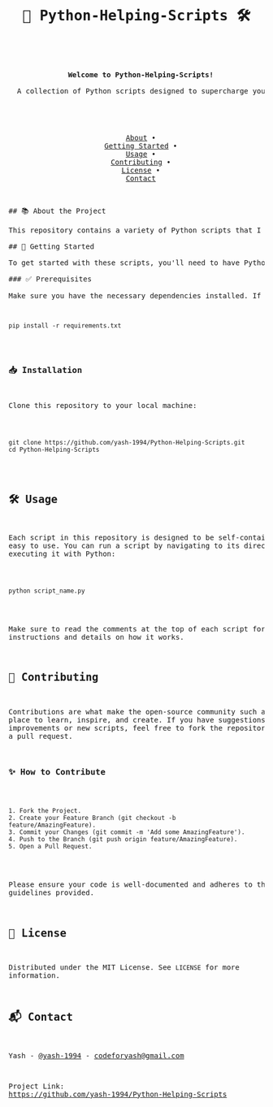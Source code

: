 <pre>
<h1 align="center">🐍 Python-Helping-Scripts 🛠️</h1>

<p align="center">
  <strong>Welcome to Python-Helping-Scripts!</strong><br>
  A collection of Python scripts designed to supercharge your daily workflows. From automation to data management, these scripts help you get more done with less effort. 
</p>

<p align="center">
  <a href="#about-the-project">About</a> •
  <a href="#getting-started">Getting Started</a> •
  <a href="#usage">Usage</a> •
  <a href="#contributing">Contributing</a> •
  <a href="#license">License</a> •
  <a href="#contact">Contact</a>
</p>

## 📚 About the Project

This repository contains a variety of Python scripts that I use in my daily productivity workflows. Whether you're automating repetitive tasks, managing data, or just looking for ways to optimize your day-to-day operations, these scripts have you covered.

## 🚀 Getting Started

To get started with these scripts, you'll need to have Python installed on your machine. You can download Python from the official <a href="https://www.python.org/downloads/">Python website</a>.

### ✅ Prerequisites

Make sure you have the necessary dependencies installed. If any script requires specific libraries, they will be listed at the beginning of the script. You can install them using pip:

<pre><code>
pip install -r requirements.txt
</code></pre>

### 📥 Installation

Clone this repository to your local machine:

<pre><code>
git clone https://github.com/yash-1994/Python-Helping-Scripts.git
cd Python-Helping-Scripts
</code></pre>

## 🛠️ Usage

Each script in this repository is designed to be self-contained and easy to use. You can run a script by navigating to its directory and executing it with Python:

<pre><code>
python script_name.py
</code></pre>

Make sure to read the comments at the top of each script for specific instructions and details on how it works.

## 🤝 Contributing

Contributions are what make the open-source community such an amazing place to learn, inspire, and create. If you have suggestions for improvements or new scripts, feel free to fork the repository and create a pull request.

### ✨ How to Contribute

<pre><code>
1. Fork the Project.
2. Create your Feature Branch (git checkout -b feature/AmazingFeature).
3. Commit your Changes (git commit -m 'Add some AmazingFeature').
4. Push to the Branch (git push origin feature/AmazingFeature).
5. Open a Pull Request.
</code></pre>

Please ensure your code is well-documented and adheres to the style guidelines provided.

## 📜 License

Distributed under the MIT License. See <code>LICENSE</code> for more information.

## 📬 Contact

Yash - <a href="https://twitter.com/yash-1994">@yash-1994</a> - codeforyash@gmail.com

Project Link: <a href="https://github.com/yash-1994/Python-Helping-Scripts">https://github.com/yash-1994/Python-Helping-Scripts</a>
</pre>
